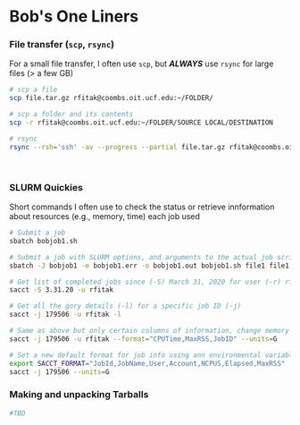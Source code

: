 # Bob's One Liners

### File transfer (`scp`, `rsync`)
For a small file transfer, I often use `scp`, but ___ALWAYS___ use `rsync` for large files (> a few GB)
```bash
# scp a file
scp file.tar.gz rfitak@coombs.oit.ucf.edu:~/FOLDER/

# scp a folder and its contents
scp -r rfitak@coombs.oit.ucf.edu:~/FOLDER/SOURCE LOCAL/DESTINATION

# rsync
rsync --rsh='ssh' -av --progress --partial file.tar.gz rfitak@coombs.oit.ucf.edu:~/FOLDER/
```

<br>

### SLURM Quickies
Short commands I often use to check the status or retrieve innformation about resources (e.g., memory, time) each job used
```bash
# Submit a job
sbatch bobjob1.sh

# Submit a job with SLURM options, and arguments to the actual job script
sbatch -J bobjob1 -e bobjob1.err -o bobjob1.out bobjob1.sh file1 file1

# Get list of completed jobs since (-S) March 31, 2020 for user (-r) rfitak
sacct -S 3.31.20 -u rfitak

# Get all the gory details (-l) for a specific job ID (-j)
sacct -j 179506 -u rfitak -l

# Same as above but only certain columns of information, change memory to (G)igabytes
sacct -j 179506 -u rfitak --format="CPUTime,MaxRSS,JobID" --units=G

# Set a new default format for job info using ann environmental variable
export SACCT_FORMAT="JobId,JobName,User,Account,NCPUS,Elapsed,MaxRSS"
sacct -j 179506 --units=G
```

### Making and unpacking Tarballs
```bash
#TBD
```
